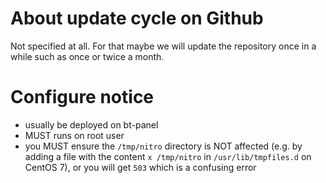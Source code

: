 # About update cycle on Github

Not specified at all. For that maybe we will update the repository once in a while such as once or twice a month.

# Configure notice

- usually be deployed on bt-panel
- MUST runs on root user
- you MUST ensure the `/tmp/nitro` directory is NOT affected (e.g. by adding a file with the content `x /tmp/nitro` in `/usr/lib/tmpfiles.d` on CentOS 7), or you will get `503` which is a confusing error